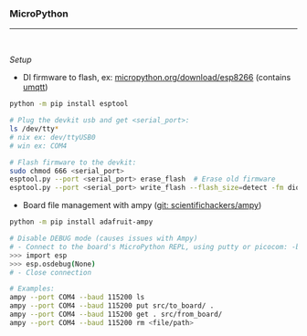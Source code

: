 ### MicroPython
---

<br />

*Setup*
- Dl firmware to flash, ex: [micropython.org/download/esp8266](<https://micropython.org/download/esp8266/>) (contains [umqtt](<https://github.com/micropython/micropython-lib/tree/master/micropython>))

```sh
python -m pip install esptool

# Plug the devkit usb and get <serial_port>:
ls /dev/tty*
# nix ex: dev/ttyUSB0
# win ex: COM4

# Flash firmware to the devkit:
sudo chmod 666 <serial_port>
esptool.py --port <serial_port> erase_flash  # Erase old firmware
esptool.py --port <serial_port> write_flash --flash_size=detect -fm dio 0 <micropyhton-firmware>.bin
```

- Board file management with ampy ([git: scientifichackers/ampy](<https://github.com/scientifichackers/ampy>))

```sh
python -m pip install adafruit-ampy

# Disable DEBUG mode (causes issues with Ampy)
# - Connect to the board's MicroPython REPL, using putty or picocom: -b 115200
>>> import esp
>>> esp.osdebug(None)
# - Close connection

# Examples:
ampy --port COM4 --baud 115200 ls
ampy --port COM4 --baud 115200 put src/to_board/ .
ampy --port COM4 --baud 115200 get . src/from_board/
ampy --port COM4 --baud 115200 rm <file/path>
```

<br />
